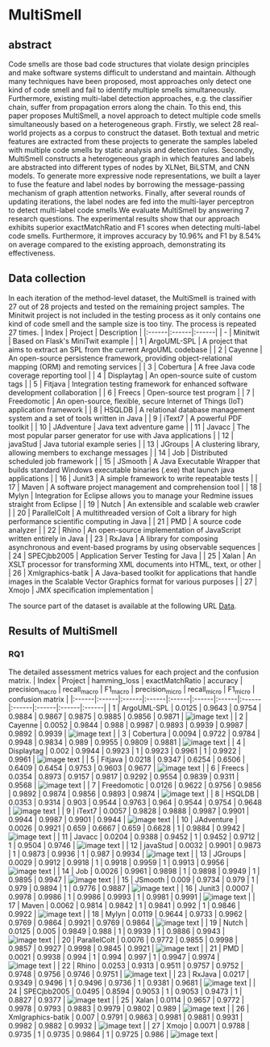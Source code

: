 # MultiSmell

## abstract
Code smells are those bad code structures that violate design principles and make software systems difficult to understand and maintain. Although many techniques have been proposed, most approaches only detect one kind of code smell and fail to identify multiple smells simultaneously. Furthermore, existing multi-label detection approaches, e.g. the classifier chain, suffer from propagation errors along the chain. To this end, this paper proposes MultiSmell, a novel approach to detect multiple code smells simultaneously based on a heterogeneous graph. Firstly, we select 28 real-world projects as a corpus to construct the dataset. Both textual and metric features are extracted from these projects to generate the samples labeled with multiple code smells by static analysis and detection rules. Secondly, MultiSmell constructs a heterogeneous graph in which features and labels are abstracted into different types of nodes by XLNet, BiLSTM, and CNN models. To generate more expressive node representations, we built a layer to fuse the feature and label nodes by borrowing the message-passing mechanism of graph attention networks. Finally, after several rounds of updating iterations, the label nodes are fed into the multi-layer perceptron to detect multi-label code smells.We evaluate MultiSmell by answering 7 research questions. The experimental results show that our approach exhibits superior exactMatchRatio and F1 scores when detecting multi-label code smells. Furthermore, it improves accuracy by 10.96% and F1 by 8.54% on average compared to the existing approach, demonstrating its effectiveness.


## Data collection
In each iteration of the method-level dataset, the MultiSmell is trained with 27 out of 28 projects and tested on the remaining project samples. The Minitwit project is not included in the testing process as it only contains one kind of code smell and the sample size is too tiny. The process is repeated 27 times.
| Index | Project | Description |
|:------|:------|:------|
| - | Minitwit | Based on Flask's MiniTwit example |
| 1 | ArgoUML-SPL | A project that aims to extract an SPL from the current ArgoUML codebase |
| 2 | Cayenne | An open-source persistence framework, providing object-relational mapping (ORM) and remoting services |
| 3 | Cobertura | A free Java code coverage reporting tool |
| 4 | Displaytag | An open-source suite of custom tags |
| 5 | Fitjava | Integration testing framework for enhanced software development collaboration |
| 6 | Freecs | Open-source test program |
| 7 | Freedomotic | An open-source, flexible, secure Internet of Things (IoT) application framework |
| 8 | HSQLDB | A relational database management system and a set of tools written in Java |
| 9 | iText7 | A powerful PDF toolkit |
| 10 | JAdventure | Java text adventure game |
| 11 | Javacc | The most popular parser generator for use with Java applications |
| 12 | javaStud | Java tutorial example series |
| 13 | JGroups | A clustering library, allowing members to exchange messages |
| 14 | Job | Distributed scheduled job framework |
| 15 | JSmooth | A Java Executable Wrapper that builds standard Windows executable binaries (.exe) that launch java applications |
| 16 | Junit3 | A simple framework to write repeatable tests |
| 17 | Maven | A software project management and comprehension tool |
| 18 | Mylyn | Integration for Eclipse allows you to manage your Redmine issues straight from Eclipse |
| 19 | Nutch | An extensible and scalable web crawler |
| 20 | ParallelColt | A multithreaded version of Colt a library for high performance scientific computing in Java |
| 21 | PMD | A source code analyzer |
| 22 | Rhino | An open-source implementation of JavaScript written entirely in Java |
| 23 | RxJava | A library for composing asynchronous and event-based programs by using observable sequences |
| 24 | SPECjbb2005 | Application Server Testing for Java |
| 25 | Xalan | An XSLT processor for transforming XML documents into HTML, text, or other |
| 26 | Xmlgraphics-batik | A Java-based toolkit for applications that handle images in the Scalable Vector Graphics format for various purposes |
| 27 | Xmojo | JMX specification implementation |

The source part of the dataset is available at the following URL [Data](https://zenodo.org/records/12604914).

## Results of MultiSmell
### RQ1
The detailed assessment metrics values for each project and the confusion matrix.
| Index | Project | hamming_loss | exactMatchRatio | accuracy | precision<sub>macro</sub> | recall<sub>macro</sub> | F1<sub>macro</sub> | precision<sub>micro</sub> | recall<sub>micro</sub> | F1<sub>micro</sub> | confusion matrix |
|:------|:------|:------|:------|:------|:------|:------|:------|:------|:------|:------|:------|
| 1 | ArgoUML-SPL | 0.0125 | 0.9643 | 0.9754 | 0.9884 | 0.9867 | 0.9875 | 0.9885 | 0.9856 | 0.9871 | ![image text](https://github.com/multismell/MultiSmell/blob/main/confusion_matrix/1.png) |
| 2 | Cayenne | 0.0052 | 0.9844 | 0.988 | 0.9987 | 0.9893 | 0.9939 | 0.9987 | 0.9892 | 0.9939 | ![image text](https://github.com/multismell/MultiSmell/blob/main/confusion_matrix/2.png) |
| 3 | Cobertura | 0.0094 | 0.9722 | 0.9784 | 0.9948 | 0.9834 | 0.989 | 0.9955 | 0.9809 | 0.9881 | ![image text](https://github.com/multismell/MultiSmell/blob/main/confusion_matrix/3.png) |
| 4 | Displaytag | 0.002 | 0.9944 | 0.9923 | 1 | 0.9923 | 0.9961 | 1 | 0.9922 | 0.9961 | ![image text](https://github.com/multismell/MultiSmell/blob/main/confusion_matrix/4.png) |
| 5 | Fitjava | 0.0218 | 0.9347 | 0.6254 | 0.6506 | 0.6409 | 0.6454 | 0.9753 | 0.9603 | 0.9677 | ![image text](https://github.com/multismell/MultiSmell/blob/main/confusion_matrix/5.png) |
| 6 | Freecs | 0.0354 | 0.8973 | 0.9157 | 0.9817 | 0.9292 | 0.9554 | 0.9839 | 0.9311 | 0.9568 | ![image text](https://github.com/multismell/MultiSmell/blob/main/confusion_matrix/6.png) |
| 7 | Freedomotic | 0.0126 | 0.9622 | 0.9756 | 0.9856 | 0.9892 | 0.9874 | 0.9856 | 0.9893 | 0.9874 | ![image text](https://github.com/multismell/MultiSmell/blob/main/confusion_matrix/7.png) |
| 8 | HSQLDB | 0.0353 | 0.9314 | 0.903 | 0.9544 | 0.9763 | 0.964 | 0.9544 | 0.9754 | 0.9648 | ![image text](https://github.com/multismell/MultiSmell/blob/main/confusion_matrix/8.png) |
| 9 | iText7 | 0.0057 | 0.9828 | 0.9888 | 0.9987 | 0.9901 | 0.9944 | 0.9987 | 0.9901 | 0.9944 | ![image text](https://github.com/multismell/MultiSmell/blob/main/confusion_matrix/9.png) |
| 10 | JAdventure | 0.0026 | 0.9921 | 0.659 | 0.6667 | 0.659 | 0.6628 | 1 | 0.9884 | 0.9942 | ![image text](https://github.com/multismell/MultiSmell/blob/main/confusion_matrix/10.png) |
| 11 | Javacc | 0.0204 | 0.9388 | 0.9452 | 1 | 0.9452 | 0.9712 | 1 | 0.9504 | 0.9746 | ![image text](https://github.com/multismell/MultiSmell/blob/main/confusion_matrix/11.png) |
| 12 | javaStud | 0.0032 | 0.9901 | 0.9873 | 1 | 0.9873 | 0.9936 | 1 | 0.987 | 0.9934 | ![image text](https://github.com/multismell/MultiSmell/blob/main/confusion_matrix/12.png) |
| 13 | JGroups | 0.0029 | 0.9912 | 0.9918 | 1 | 0.9918 | 0.9959 | 1 | 0.9913 | 0.9956 | ![image text](https://github.com/multismell/MultiSmell/blob/main/confusion_matrix/13.png) |
| 14 | Job | 0.0026 | 0.9961 | 0.9898 | 1 | 0.9898 | 0.9949 | 1 | 0.9895 | 0.9947 | ![image text](https://github.com/multismell/MultiSmell/blob/main/confusion_matrix/14.png) |
| 15 | JSmooth | 0.009 | 0.9734 | 0.979 | 1 | 0.979 | 0.9894 | 1 | 0.9776 | 0.9887 | ![image text](https://github.com/multismell/MultiSmell/blob/main/confusion_matrix/15.png) |
| 16 | Junit3 | 0.0007 | 0.9978 | 0.9986 | 1 | 0.9986 | 0.9993 | 1 | 0.9981 | 0.9991 | ![image text](https://github.com/multismell/MultiSmell/blob/main/confusion_matrix/16.png) |
| 17 | Maven | 0.0062 | 0.9814 | 0.9842 | 1 | 0.9841 | 0.992 | 1 | 0.9846 | 0.9922 | ![image text](https://github.com/multismell/MultiSmell/blob/main/confusion_matrix/17.png) |
| 18 | Mylyn | 0.0119 | 0.9644 | 0.9733 | 0.9962 | 0.9769 | 0.9864 | 0.9921 | 0.9769 | 0.9864 | ![image text](https://github.com/multismell/MultiSmell/blob/main/confusion_matrix/18.png) |
| 19 | Nutch | 0.0125 | 0.005 | 0.9849 | 0.988 | 1 | 0.9939 | 1 | 0.9886 | 0.9943 | ![image text](https://github.com/multismell/MultiSmell/blob/main/confusion_matrix/19.png) |
| 20 | ParallelColt | 0.0076 | 0.9772 | 0.9855 | 0.9998 | 0.9857 | 0.9927 | 0.9998 | 0.9845 | 0.9921 | ![image text](https://github.com/multismell/MultiSmell/blob/main/confusion_matrix/20.png) |
| 21 | PMD | 0.0021 | 0.9938 | 0.994 | 1 | 0.994 | 0.997 | 1 | 0.9947 | 0.9974 | ![image text](https://github.com/multismell/MultiSmell/blob/main/confusion_matrix/21.png) |
| 22 | Rhino | 0.0253 | 0.9313 | 0.9511 | 0.9757 | 0.9752 | 0.9748 | 0.9756 | 0.9746 | 0.9751 | ![image text](https://github.com/multismell/MultiSmell/blob/main/confusion_matrix/22.png) |
| 23 | RxJava | 0.0217 | 0.9349 | 0.9496 | 1 | 0.9496 | 0.9736 | 1 | 0.9381 | 0.9681 | ![image text](https://github.com/multismell/MultiSmell/blob/main/confusion_matrix/23.png) |
| 24 | SPECjbb2005 | 0.0495 | 0.8594 | 0.9053 | 1 | 0.9053 | 0.9473 | 1 | 0.8827 | 0.9377 | ![image text](https://github.com/multismell/MultiSmell/blob/main/confusion_matrix/25.png) |
| 25 | Xalan | 0.0114 | 0.9657 | 0.9772 | 0.9978 | 0.9793 | 0.9883 | 0.9979 | 0.9802 | 0.989 | ![image text](https://github.com/multismell/MultiSmell/blob/main/confusion_matrix/25.png) |
| 26 | Xmlgraphics-batik | 0.007 | 0.9791 | 0.9863 | 0.9981 | 0.9881 | 0.9931 | 0.9982 | 0.9882 | 0.9932 | ![image text](https://github.com/multismell/MultiSmell/blob/main/confusion_matrix/26.png) |
| 27 | Xmojo | 0.0071 | 0.9788 | 0.9735 | 1 | 0.9735 | 0.9864 | 1 | 0.9725 | 0.986 | ![image text](https://github.com/multismell/MultiSmell/blob/main/confusion_matrix/27.png) |
